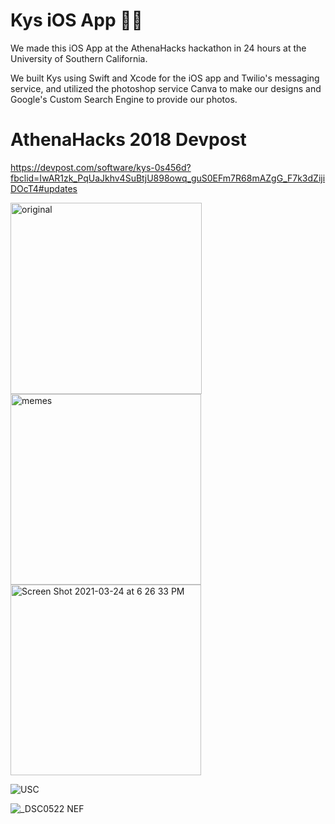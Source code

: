 # Kys iOS App 📲💬

We made this iOS App at the AthenaHacks hackathon in 24 hours at the University of Southern California.

We built Kys using Swift and Xcode for the iOS app and Twilio's messaging service, and utilized the photoshop service Canva to make our designs and Google's Custom Search Engine to provide our photos.

# AthenaHacks 2018 Devpost
https://devpost.com/software/kys-0s456d?fbclid=IwAR1zk_PqUaJkhv4SuBtjU898owq_guS0EFm7R68mAZgG_F7k3dZijiDOcT4#updates


<img width="306" alt="original" src="https://user-images.githubusercontent.com/19508013/112406081-b99b9700-8cd0-11eb-9080-54c4e706e64a.png">

<img width="305" alt="memes" src="https://user-images.githubusercontent.com/19508013/112406151-d768fc00-8cd0-11eb-8984-627cbf9486ee.png">

<img width="305" alt="Screen Shot 2021-03-24 at 6 26 33 PM" src="https://user-images.githubusercontent.com/19508013/112404956-91129d80-8cce-11eb-9c3c-0aa2d0071bb9.png">

![USC](https://user-images.githubusercontent.com/19508013/111696765-eb54bf80-87f1-11eb-9b13-0a720857d098.jpeg)

![_DSC0522 NEF](https://user-images.githubusercontent.com/19508013/111709140-57402380-8804-11eb-8868-00472f95a3f6.jpeg)
